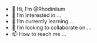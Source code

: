 - 👋 Hi, I’m @Rhodiniium
- 👀 I’m interested in ...
- 🌱 I’m currently learning ...
- 💞️ I’m looking to collaborate on ...
- 📫 How to reach me ...

<!---
Rhodiniium/Rhodiniium is a ✨ special ✨ repository because its `README.md` (this file) appears on your GitHub profile.
You can click the Preview link to take a look at your changes.
--->
